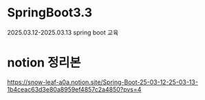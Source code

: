 # SpringBoot3.3
2025.03.12-2025.03.13 spring boot 교육

# notion 정리본
https://snow-leaf-a0a.notion.site/Spring-Boot-25-03-12-25-03-13-1b4ceac63d3e80a8959ef4857c2a4850?pvs=4
